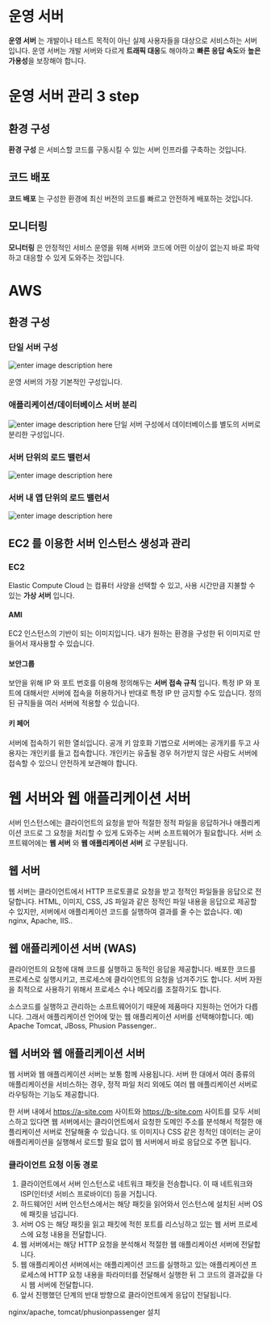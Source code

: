 
# 운영 서버 

**운영 서버** 는 개발이나 테스트 목적이 아닌 실제 사용자들을 대상으로 서비스하는 서버입니다. 운영 서버는 개발 서버와 다르게 **트래픽 대응**도 해야하고 **빠른 응답 속도**와 **높은 가용성**을 보장해야 합니다. 

# 운영 서버 관리 3 step

## 환경 구성
**환경 구성** 은 서비스할 코드를 구동시킬 수 있는 서버 인프라를 구축하는 것입니다.

## 코드 배포
**코드 배포** 는 구성한 환경에 최신 버전의 코드를 빠르고 안전하게 배포하는 것입니다.

## 모니터링
**모니터링** 은 안정적인 서비스 운영을 위해 서버와 코드에 어떤 이상이 없는지 바로 파악하고 대응할 수 있게 도와주는 것입니다.

# AWS

## 환경 구성

### 단일 서버 구성 
![enter image description here](https://jjamong.github.io/docs/infra/aws/ec2/architecture/01.png)

운영 서버의 가장 기본적인 구성입니다. 

### 애플리케이션/데이터베이스 서버 분리 
![enter image description here](https://jjamong.github.io/docs/infra/aws/ec2/architecture/02.png)
단일 서버 구성에서 데이터베이스를 별도의 서버로 분리한 구성입니다.

### 서버 단위의 로드 밸런서
![enter image description here](https://jaehyun8719.github.io/images/aws/elastic-load-balancing/elastic-load-balancing-1.png)

### 서버 내 앱 단위의 로드 밸런서
![enter image description here](https://d2908q01vomqb2.cloudfront.net/5b384ce32d8cdef02bc3a139d4cac0a22bb029e8/2018/05/04/Picture1-updated.jpg)

## EC2 를 이용한 서버 인스턴스 생성과 관리

### EC2
Elastic Compute Cloud 는 컴퓨터 사양을 선택할 수 있고, 사용 시간만큼 지불할 수 있는 **가상 서버** 입니다. 

#### AMI
EC2 인스턴스의 기반이 되는 이미지입니다.
내가 원하는 환경을 구성한 뒤 이미지로 만들어서 재사용할 수 있습니다.

#### 보안그룹
보안을 위해 IP 와 포트 번호를 이용해 정의해두는 **서버 접속 규칙** 입니다. 특정 IP 와 포트에 대해서만 서버에 접속을 허용하거나 반대로 특정 IP 만 금지할 수도 있습니다. 정의된 규칙들을 여러 서버에 적용할 수 있습니다.

#### 키 페어
서버에 접속하기 위한 열쇠입니다. 공개 키 암호화 기법으로 서버에는 공개키를 두고 사용자는 개인키를 들고 접속합니다. 개인키는 유출될 경우 허가받지 않은 사람도 서버에 접속할 수 있으니 안전하게 보관해야 합니다. 

# 웹 서버와 웹 애플리케이션 서버

서버 인스턴스에는 클라이언트의 요청을 받아 적절한 정적 파일을 응답하거나 애플리케이션 코드로 그 요청을 처리할 수 있게 도와주는 서버 소프트웨어가 필요합니다. 서버 소프트웨어에는 **웹 서버** 와 **웹 애플리케이션 서버** 로 구분됩니다.

## 웹 서버
웹 서버는 클라이언트에서 HTTP 프로토콜로 요청을 받고 정적인 파일들을 응답으로 전달합니다. HTML, 이미지, CSS, JS 파일과 같은 정적인 파일 내용을 응답으로 제공할 수 있지만, 서버에서 애플리케이션 코드를 실행하여 결과를 줄 수는 없습니다. 
예) nginx, Apache, IIS..

## 웹 애플리케이션 서버 (WAS)
클라이언트의 요청에 대해 코드를 실행하고 동적인 응답을 제공합니다. 배포한 코드를 프로세스로 실행시키고, 프로세스에 클라이언트의 요청을 넘겨주기도 합니다. 서버 자원을 최적으로 사용하기 위해서 프로세스 수나 메모리를 조절하기도 합니다. 

소스코드를 실행하고 관리하는 소프트웨어이기 때문에 제품마다 지원하는 언어가 다릅니다. 그래서 애플리케이션 언어에 맞는 웹 애플리케이션 서버를 선택해야합니다.
예) Apache Tomcat, JBoss, Phusion Passenger..

## 웹 서버와 웹 애플리케이션 서버
웹 서버와 웹 애플리케이션 서버는 보통 함께 사용됩니다. 서버 한 대에서 여러 종류의 애플리케이션을 서비스하는 경우, 정적 파일 처리 외에도 여러 웹 애플리케이션 서버로 라우팅하는 기능도 제공합니다. 

한 서버 내에서 https://a-site.com 사이트와 https://b-site.com 사이트를 모두 서비스하고 있다면 웹 서버에서는 클라이언트에서 요청한 도메인 주소를 분석해서 적절한 애플리케이션 서버로 전달해줄 수 있습니다. 또 이미지나 CSS 같은 정적인 데이터는 굳이 애플리케이션을 실행해서 로드할 필요 없이 웹 서버에서 바로 응답으로 주면 됩니다. 

### 클라이언트 요청 이동 경로
1. 클라이언트에서 서버 인스턴스로 네트워크 패킷을 전송합니다. 이 때 네트워크와 ISP(인터넷 서비스 프로바이더) 등을 거칩니다.
2. 하드웨어인 서버 인스턴스에서는 해당 패킷을 읽어와서 인스턴스에 설치된 서버 OS 에 패킷을 넘깁니다.
3. 서버 OS 는 해당 패킷을 읽고 패킷에 적힌 포트를 리스닝하고 있는 웹 서버 프로세스에 요청 내용을 전달합니다.
4. 웹 서버에서는 해당 HTTP 요청을 분석해서 적절한 웹 애플리케이션 서버에 전달합니다.
5. 웹 애플리케이션 서버에서는 애플리케이션 코드를 실행하고 있는 애플리케이션 프로세스에 HTTP 요청 내용을 파라미터를 전달해서 실행한 뒤 그 코드의 결과값을 다시 웹 서버에 전달합니다.
6. 앞서 진행했던 단계의 반대 방향으로 클라이언트에게 응답이 전달됩니다.


nginx/apache, tomcat/phusionpassenger 설치
<!--stackedit_data:
eyJoaXN0b3J5IjpbODEzMjYwNjI1XX0=
-->